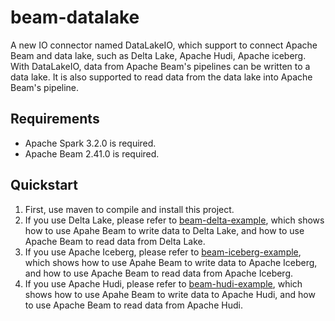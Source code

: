 # beam-datalake
A new IO connector named DataLakeIO, which support to connect Apache Beam and data lake, such as Delta Lake, Apache Hudi, Apache iceberg. With DataLakeIO, data from Apache Beam's pipelines can be written to a data lake. It is also supported to read data from the data lake into Apache Beam's pipeline.  
## Requirements
* Apache Spark 3.2.0 is required. 
* Apache Beam 2.41.0 is required.
## Quickstart
1. First, use maven to compile and install this project.  
2. If you use Delta Lake, please refer to [beam-delta-example](<https://github.com/nanhu-lab/beam-delta-example>),  which shows how to use Apahe Beam to write data to Delta Lake, and how to use Apache Beam to read data from Delta Lake.  
3. If you use Apache Iceberg, please refer to [beam-iceberg-example](<https://github.com/nanhu-lab/beam-iceberg-example>),  which shows how to use Apahe Beam to write data to Apache Iceberg, and how to use Apache Beam to read data from Apache Iceberg.  
4. If you use Apache Hudi, please refer to [beam-hudi-example](<https://github.com/nanhu-lab/beam-hudi-example>),  which shows how to use Apahe Beam to write data to Apache Hudi, and how to use Apache Beam to read data from Apache Hudi.  
